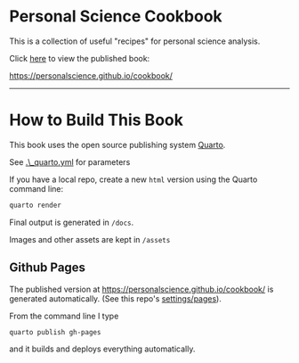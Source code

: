 # Personal Science Cookbook

This is a collection of useful "recipes" for personal science analysis.

Click [here](https://personalscience.github.io/cookbook/) to view the published book:

https://personalscience.github.io/cookbook/

------------------------------------------------------------------------

# How to Build This Book

This book uses the open source publishing system [Quarto](https://quarto.org/).

See [.\\\_quarto.yml](._quarto.yml%5D) for parameters

If you have a local repo, create a new `html` version using the Quarto command line:

```sh
quarto render
```

Final output is generated in `/docs`. 


Images and other assets are kept in `/assets`


## Github Pages

The published version at https://personalscience.github.io/cookbook/ is generated automatically. (See this repo's [settings/pages](./settings/pages)).

From the command line I type
```
quarto publish gh-pages
```

and it builds and deploys everything automatically.


